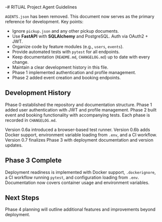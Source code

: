 -# RITUAL Project Agent Guidelines

`AGENTS.json` has been removed. This document now serves as the primary reference for development. Key points:

- Ignore `pickup.json` and any other pickup documents.
- Use **FastAPI** with **SQLAlchemy** and PostgreSQL. Auth via OAuth2 + JWT.
- Organize code by feature modules (e.g., `users`, `events`).
- Provide automated tests with `pytest` for all endpoints.
- Keep documentation (`README.md`, `CHANGELOG.md`) up to date with every change.
- Maintain a clear development history in this file.
- Phase 1 implemented authentication and profile management.
- Phase 2 added event creation and booking endpoints.

## Development History

Phase 0 established the repository and documentation structure. Phase 1 added user authentication with JWT and profile management. Phase 2 built event and booking functionality with accompanying tests. Each phase is recorded in `CHANGELOG.md`.

Version 0.6a introduced a browser-based test runner. Version 0.6b adds Docker support, environment variable loading from `.env`, and a CI workflow. Version 0.7 finalizes Phase 3 with deployment documentation and version updates.

## Phase 3 Complete

Deployment readiness is implemented with Docker support, `.dockerignore`, a CI workflow running `pytest`, and configuration loading from `.env`. Documentation now covers container usage and environment variables.

## Next Steps

Phase 4 planning will outline additional features and improvements beyond deployment.

